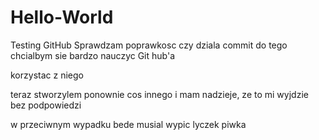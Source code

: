# Hello-World
Testing GitHub
Sprawdzam poprawkosc czy dziala commit 
do tego chcialbym sie bardzo nauczyc Git hub'a

korzystac z niego

teraz stworzylem ponownie cos innego i mam nadzieje, ze to mi wyjdzie bez podpowiedzi

w przeciwnym wypadku bede musial wypic lyczek piwka
